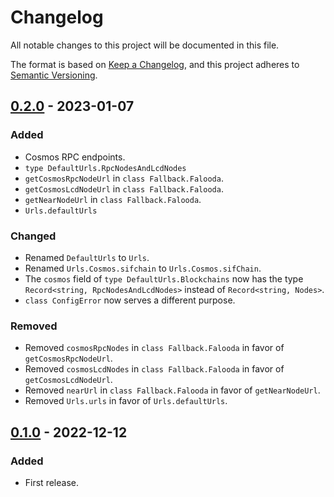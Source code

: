 # Changelog

All notable changes to this project will be documented in this file.

The format is based on [Keep a Changelog](https://keepachangelog.com/en/1.0.0/), and this project adheres
to [Semantic Versioning](https://semver.org/spec/v2.0.0.html).

## [0.2.0](https://github.com/leapwallet/fallback-falooda/releases/tag/v0.2.0) - 2023-01-07

### Added

- Cosmos RPC endpoints.
- `type DefaultUrls.RpcNodesAndLcdNodes`
- `getCosmosRpcNodeUrl` in `class Fallback.Falooda`.
- `getCosmosLcdNodeUrl` in `class Fallback.Falooda`.
- `getNearNodeUrl` in `class Fallback.Falooda`.
- `Urls.defaultUrls`

### Changed

- Renamed `DefaultUrls` to `Urls`.
- Renamed `Urls.Cosmos.sifchain` to `Urls.Cosmos.sifChain`.
- The `cosmos` field of `type DefaultUrls.Blockchains` now has the type `Record<string, RpcNodesAndLcdNodes>` instead of `Record<string, Nodes>`.
- `class ConfigError` now serves a different purpose.

### Removed

- Removed `cosmosRpcNodes` in `class Fallback.Falooda` in favor of `getCosmosRpcNodeUrl`.
- Removed `cosmosLcdNodes` in `class Fallback.Falooda` in favor of `getCosmosLcdNodeUrl`.
- Removed `nearUrl` in `class Fallback.Falooda` in favor of `getNearNodeUrl`.
- Removed `Urls.urls` in favor of `Urls.defaultUrls`.

## [0.1.0](https://github.com/leapwallet/fallback-falooda/releases/tag/v0.1.0) - 2022-12-12

### Added

- First release.
